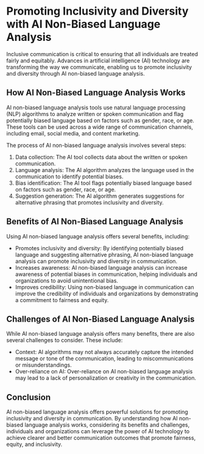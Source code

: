 Promoting Inclusivity and Diversity with AI Non-Biased Language Analysis
===========================================================================================================================

Inclusive communication is critical to ensuring that all individuals are treated fairly and equitably. Advances in artificial intelligence (AI) technology are transforming the way we communicate, enabling us to promote inclusivity and diversity through AI non-biased language analysis.

How AI Non-Biased Language Analysis Works
-----------------------------------------

AI non-biased language analysis tools use natural language processing (NLP) algorithms to analyze written or spoken communication and flag potentially biased language based on factors such as gender, race, or age. These tools can be used across a wide range of communication channels, including email, social media, and content marketing.

The process of AI non-biased language analysis involves several steps:

1. Data collection: The AI tool collects data about the written or spoken communication.
2. Language analysis: The AI algorithm analyzes the language used in the communication to identify potential biases.
3. Bias identification: The AI tool flags potentially biased language based on factors such as gender, race, or age.
4. Suggestion generation: The AI algorithm generates suggestions for alternative phrasing that promotes inclusivity and diversity.

Benefits of AI Non-Biased Language Analysis
-------------------------------------------

Using AI non-biased language analysis offers several benefits, including:

* Promotes inclusivity and diversity: By identifying potentially biased language and suggesting alternative phrasing, AI non-biased language analysis can promote inclusivity and diversity in communication.
* Increases awareness: AI non-biased language analysis can increase awareness of potential biases in communication, helping individuals and organizations to avoid unintentional bias.
* Improves credibility: Using non-biased language in communication can improve the credibility of individuals and organizations by demonstrating a commitment to fairness and equity.

Challenges of AI Non-Biased Language Analysis
---------------------------------------------

While AI non-biased language analysis offers many benefits, there are also several challenges to consider. These include:

* Context: AI algorithms may not always accurately capture the intended message or tone of the communication, leading to miscommunications or misunderstandings.
* Over-reliance on AI: Over-reliance on AI non-biased language analysis may lead to a lack of personalization or creativity in the communication.

Conclusion
----------

AI non-biased language analysis offers powerful solutions for promoting inclusivity and diversity in communication. By understanding how AI non-biased language analysis works, considering its benefits and challenges, individuals and organizations can leverage the power of AI technology to achieve clearer and better communication outcomes that promote fairness, equity, and inclusivity.
